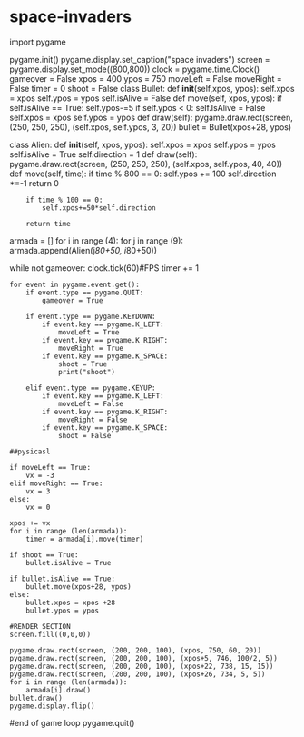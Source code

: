 # space-invaders
import pygame

pygame.init()
pygame.display.set_caption("space invaders")
screen = pygame.display.set_mode((800,800))
clock = pygame.time.Clock()
gameover = False
xpos = 400
ypos = 750
moveLeft = False
moveRight = False
timer = 0
shoot = False
class Bullet:
    def __init__(self,xpos, ypos):
        self.xpos = xpos
        self.ypos = ypos
        self.isAlive = False
    def move(self, xpos, ypos):
        if self.isAlive == True:
            self.ypos-=5
        if self.ypos < 0:
            self.IsAlive = False
            self.xpos = xpos
            self.ypos = ypos
    def draw(self):
        pygame.draw.rect(screen, (250, 250, 250), (self.xpos, self.ypos, 3, 20))
bullet = Bullet(xpos+28, ypos)               

class Alien:
    def __init__(self, xpos, ypos):
        self.xpos = xpos
        self.ypos = ypos
        self.isAlive = True
        self.direction = 1
    def draw(self):
        pygame.draw.rect(screen, (250, 250, 250), (self.xpos, self.ypos, 40, 40))
    def move(self, time):
        if time % 800 == 0:
            self.ypos += 100
            self.direction *=-1
            return 0
        
        if time % 100 == 0:
            self.xpos+=50*self.direction
        
        return time
        
armada = []
for i in range (4):
    for j in range (9):
        armada.append(Alien(j*80+50, i*80+50))


while not gameover:
    clock.tick(60)#FPS
    timer += 1
    
    for event in pygame.event.get():
        if event.type == pygame.QUIT:
            gameover = True
        
        if event.type == pygame.KEYDOWN:
            if event.key == pygame.K_LEFT:
                moveLeft = True
            if event.key == pygame.K_RIGHT:
                moveRight = True
            if event.key == pygame.K_SPACE:
                shoot = True
                print("shoot")

        elif event.type == pygame.KEYUP:
            if event.key == pygame.K_LEFT:
                moveLeft = False
            if event.key == pygame.K_RIGHT:
                moveRight = False
            if event.key == pygame.K_SPACE:
                shoot = False
        
    ##pysicasl

    if moveLeft == True:
        vx = -3
    elif moveRight == True:
        vx = 3
    else:
        vx = 0
            
    xpos += vx
    for i in range (len(armada)):
        timer = armada[i].move(timer)
    
    if shoot == True:
        bullet.isAlive = True
    
    if bullet.isAlive == True:
        bullet.move(xpos+28, ypos)
    else:
        bullet.xpos = xpos +28
        bullet.ypos = ypos
        
    #RENDER SECTION
    screen.fill((0,0,0))
    
    pygame.draw.rect(screen, (200, 200, 100), (xpos, 750, 60, 20))
    pygame.draw.rect(screen, (200, 200, 100), (xpos+5, 746, 100/2, 5))
    pygame.draw.rect(screen, (200, 200, 100), (xpos+22, 738, 15, 15))
    pygame.draw.rect(screen, (200, 200, 100), (xpos+26, 734, 5, 5))
    for i in range (len(armada)):
        armada[i].draw()
    bullet.draw()
    pygame.display.flip()
    
#end of game loop
pygame.quit()
